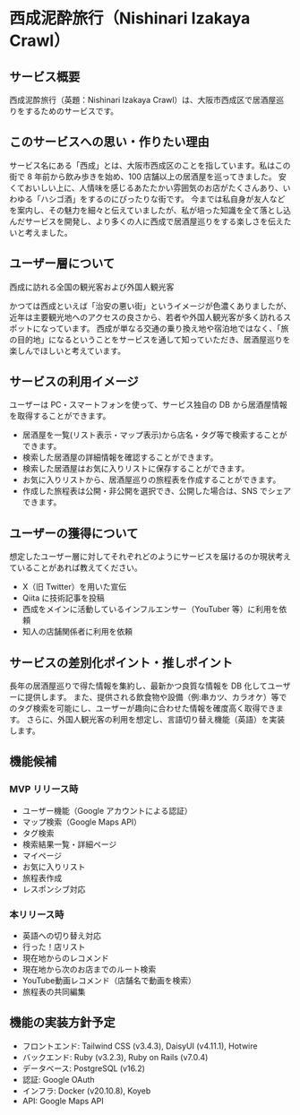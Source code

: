 # 西成泥酔旅行（Nishinari Izakaya Crawl）

## サービス概要

西成泥酔旅行（英題：Nishinari Izakaya Crawl）は、大阪市西成区で居酒屋巡りをするためのサービスです。

## このサービスへの思い・作りたい理由

サービス名にある「西成」とは、大阪市西成区のことを指しています。私はこの街で 8 年前から飲み歩きを始め、100 店舗以上の居酒屋を巡ってきました。
安くておいしい上に、人情味を感じるあたたかい雰囲気のお店がたくさんあり、いわゆる「ハシゴ酒」をするのにぴったりな街です。
今までは私自身が友人などを案内し、その魅力を細々と伝えていましたが、私が培った知識を全て落とし込んだサービスを開発し、より多くの人に西成で居酒屋巡りをする楽しさを伝えたいと考えました。

## ユーザー層について

西成に訪れる全国の観光客および外国人観光客

かつては西成といえば「治安の悪い街」というイメージが色濃くありましたが、近年は主要観光地へのアクセスの良さから、若者や外国人観光客が多く訪れるスポットになっています。
西成が単なる交通の乗り換え地や宿泊地ではなく、「旅の目的地」になるということをサービスを通して知っていただき、居酒屋巡りを楽しんでほしいと考えています。

## サービスの利用イメージ

ユーザーは PC・スマートフォンを使って、サービス独自の DB から居酒屋情報を取得することができます。

- 居酒屋を一覧(リスト表示・マップ表示)から店名・タグ等で検索することができます。
- 検索した居酒屋の詳細情報を確認することができます。
- 検索した居酒屋はお気に入りリストに保存することができます。
- お気に入りリストから、居酒屋巡りの旅程表を作成することができます。
- 作成した旅程表は公開・非公開を選択でき、公開した場合は、SNS でシェアできます。

## ユーザーの獲得について

想定したユーザー層に対してそれぞれどのようにサービスを届けるのか現状考えていることがあれば教えてください。

- X（旧 Twitter）を用いた宣伝
- Qiita に技術記事を投稿
- 西成をメインに活動しているインフルエンサー（YouTuber 等）に利用を依頼
- 知人の店舗関係者に利用を依頼

## サービスの差別化ポイント・推しポイント

長年の居酒屋巡りで得た情報を集約し、最新かつ良質な情報を DB 化してユーザーに提供します。
また、提供される飲食物や設備（例:串カツ、カラオケ）等でのタグ検索を可能にし、ユーザーが趣向に合わせた情報を確度高く取得できます。
さらに、外国人観光客の利用を想定し、言語切り替え機能（英語）を実装します。

## 機能候補

### MVP リリース時
- ユーザー機能（Google アカウントによる認証）
- マップ検索（Google Maps API）
- タグ検索
- 検索結果一覧・詳細ページ
- マイページ
- お気に入りリスト
- 旅程表作成
- レスポンシブ対応

### 本リリース時

- 英語への切り替え対応
- 行った！店リスト
- 現在地からのレコメンド
- 現在地から次のお店までのルート検索
- YouTube動画レコメンド（店舗名で動画を検索）
- 旅程表の共同編集

## 機能の実装方針予定
- フロントエンド: Tailwind CSS (v3.4.3), DaisyUI (v4.11.1), Hotwire
- バックエンド: Ruby (v3.2.3), Ruby on Rails (v7.0.4)
- データベース: PostgreSQL (v16.2)
- 認証: Google OAuth
- インフラ: Docker (v20.10.8), Koyeb
- API: Google Maps API
